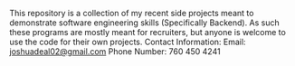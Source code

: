 This repository is a collection of my recent side projects meant to demonstrate software engineering skills (Specifically Backend).
As such these programs are mostly meant for recruiters, but anyone is welcome to use the code for their own projects.
Contact Information:
Email: joshuadeal02@gmail.com
Phone Number: 760 450 4241

